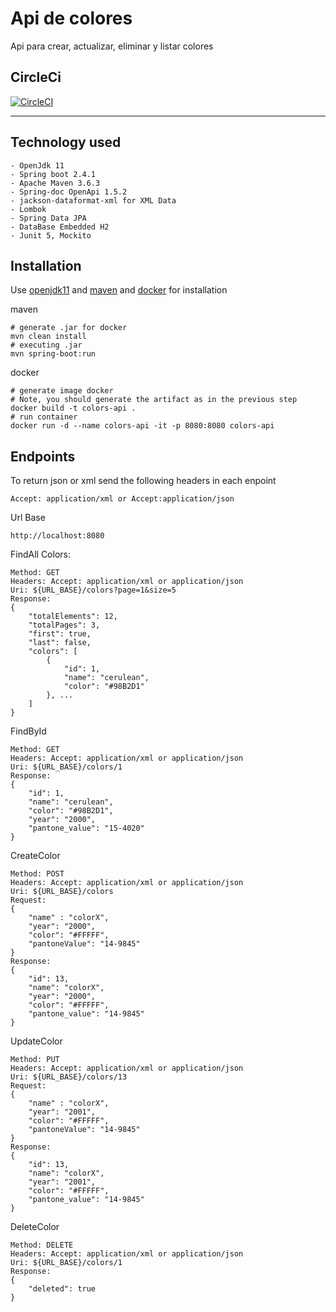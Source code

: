 Api de colores
===================
Api para crear, actualizar, eliminar y listar colores

## CircleCi
[![CircleCI](https://circleci.com/gh/Giancarlo2709/colors-api/tree/master.svg?style=svg)](https://circleci.com/gh/Giancarlo2709/colors-api/tree/master)

* * * * *
## Technology used
```
- OpenJdk 11
- Spring boot 2.4.1
- Apache Maven 3.6.3
- Spring-doc OpenApi 1.5.2
- jackson-dataformat-xml for XML Data
- Lombok
- Spring Data JPA
- DataBase Embedded H2
- Junit 5, Mockito
```

## Installation
Use [openjdk11](https://openjdk.java.net/install/)
and [maven](https://maven.apache.org/install.html) 
and [docker](https://docs.docker.com/engine/install/)
for installation

maven
```
# generate .jar for docker
mvn clean install
# executing .jar
mvn spring-boot:run
```

docker
```
# generate image docker 
# Note, you should generate the artifact as in the previous step
docker build -t colors-api .
# run container
docker run -d --name colors-api -it -p 8080:8080 colors-api
```

## Endpoints
To return json or xml send the following headers in each enpoint
```
Accept: application/xml or Accept:application/json
```

Url Base
```
http://localhost:8080
```

FindAll Colors:
```
Method: GET
Headers: Accept: application/xml or application/json
Uri: ${URL_BASE}/colors?page=1&size=5
Response: 
{
    "totalElements": 12,
    "totalPages": 3,
    "first": true,
    "last": false,
    "colors": [
        {
            "id": 1,
            "name": "cerulean",
            "color": "#98B2D1"
        }, ...
    ]
}
```

FindById
```
Method: GET
Headers: Accept: application/xml or application/json
Uri: ${URL_BASE}/colors/1
Response: 
{
    "id": 1,
    "name": "cerulean",
    "color": "#98B2D1",
    "year": "2000",
    "pantone_value": "15-4020"
}
```

CreateColor
```
Method: POST
Headers: Accept: application/xml or application/json
Uri: ${URL_BASE}/colors
Request:
{
    "name" : "colorX",
    "year": "2000",
    "color": "#FFFFF",
    "pantoneValue": "14-9845"
}
Response:
{
    "id": 13,
    "name": "colorX",
    "year": "2000",
    "color": "#FFFFF",
    "pantone_value": "14-9845"
}
```

UpdateColor
```
Method: PUT
Headers: Accept: application/xml or application/json
Uri: ${URL_BASE}/colors/13
Request:
{
    "name" : "colorX",
    "year": "2001",
    "color": "#FFFFF",
    "pantoneValue": "14-9845"
}
Response:
{
    "id": 13,
    "name": "colorX",
    "year": "2001",
    "color": "#FFFFF",
    "pantone_value": "14-9845"
}
```

DeleteColor
```
Method: DELETE
Headers: Accept: application/xml or application/json
Uri: ${URL_BASE}/colors/1
Response: 
{
    "deleted": true
}
```